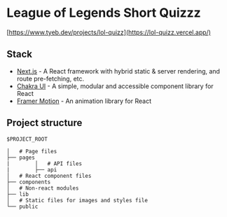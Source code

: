 # League of Legends Short Quizzz

[https://www.tyeb.dev/projects/lol-quizz](https://lol-quizz.vercel.app/)

## Stack

- [Next.js](https://nextjs.org/) - A React framework with hybrid static & server rendering, and route pre-fetching, etc.
- [Chakra UI](https://chakra-ui.com/) - A simple, modular and accessible component library for React
- [Framer Motion](https://www.framer.com/motion/) - An animation library for React

## Project structure

```
$PROJECT_ROOT

│   # Page files
├── pages
|        │   # API files
|        ├── api
│   # React component files
├── components
│   # Non-react modules
├── lib
│   # Static files for images and styles file
└── public
```
